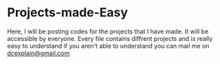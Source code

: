 # Projects-made-Easy
Here, I will be posting codes for the projects that I have made. It will be accessible by everyone. 
Every file contains diffrent projects and is really easy to understand if you aren't able to understand you can mail me on 
dcexplain@gmail.com


